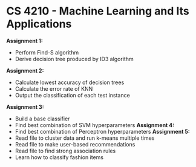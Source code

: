 # CS 4210 - Machine Learning and Its Applications

**Assignment 1:**
* Perform Find-S algorithm
* Derive decision tree produced by ID3 algorithm

**Assignment 2:**
* Calculate lowest accuracy of decision trees
* Calculate the error rate of KNN
* Output the classification of each test instance

**Assignment 3:**
* Build a base classifier
* Find best combination of SVM hyperparameters
**Assignment 4:**
* Find best combination of Perceptron hyperparameters
**Assignment 5:**
* Read file to cluster data and run k-means multiple times
* Read file to make user-based recommendations
* Read file to find strong association rules
* Learn how to classify fashion items
